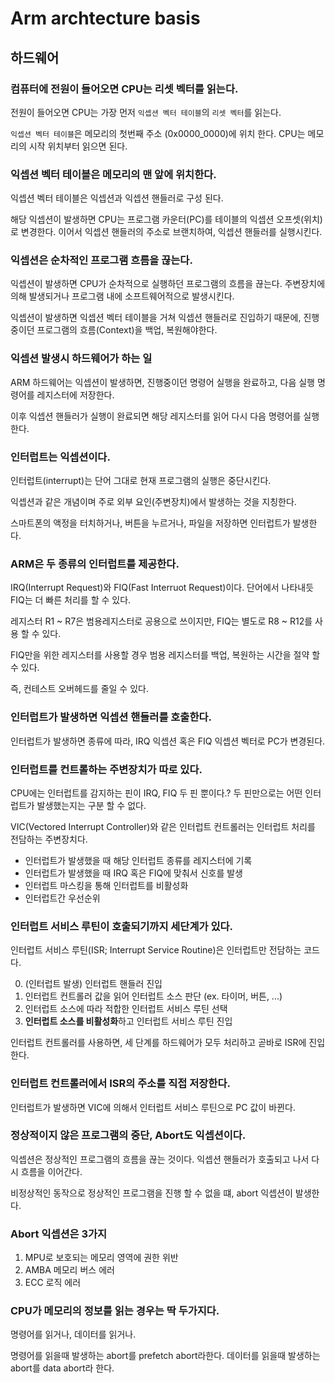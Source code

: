 # Arm archtecture basis
## 하드웨어

### 컴퓨터에 전원이 들어오면 CPU는 리셋 벡터를 읽는다.
전원이 들어오면
CPU는 가장 먼저 
`익셉션 벡터 테이블`의 `리셋 벡터`를 읽는다.

`익셉션 벡터 테이블`은
메모리의 첫번째 주소 (0x0000_0000)에 위치 한다.
CPU는 메모리의 시작 위치부터 읽으면 된다.

### 익셉션 벡터 테이블은 메모리의 맨 앞에 위치한다.
익셉션 벡터 테이블은
익셉션과 익셉션 핸들러로 구성 된다.

해당 익셉션이 발생하면
CPU는 프로그램 카운터(PC)를
테이블의 익셉션 오프셋(위치)로 변경한다.
이어서 익셉션 핸들러의 주소로 브랜치하여,
익셉션 핸들러를 실행시킨다.

### 익셉션은 순차적인 프로그램 흐름을 끊는다.
익셉션이 발생하면
CPU가 순차적으로 실행하던
프로그램의 흐름을 끊는다.
주변장치에의해 발생되거나
프로그램 내에 소프트웨어적으로
발생시킨다.

익셉션이 발생하면
익셉션 벡터 테이블을 거쳐
익셉션 핸들러로 진입하기 때문에,
진행중이던 프로그램의 흐름(Context)을
백업, 복원해야한다.

### 익셉션 발생시 하드웨어가 하는 일
ARM 하드웨어는
익셉션이 발생하면,
진행중이던 명령어 실행을 완료하고,
다음 실행 명령어를 레지스터에 저장한다.

이후 익셉션 핸들러가 실행이 완료되면
해당 레지스터를 읽어
다시 다음 명령어를 실행한다.

### 인터럽트는 익셉션이다.
인터럽트(interrupt)는 단어 그대로
현재 프로그램의 실행은 중단시킨다.

익셉션과 같은 개념이며 주로
외부 요인(주변장치)에서 발생하는 것을 지칭한다.

스마트폰의 액정을 터치하거나,
버튼을 누르거나,
파일을 저장하면
인터럽트가 발생한다.

### ARM은 두 종류의 인터럽트를 제공한다.
IRQ(Interrupt Request)와 FIQ(Fast Interruot Request)이다.
단어에서 나타내듯 FIQ는 더 빠른 처리를 할 수 있다.

레지스터 R1 ~ R7은 범용레지스터로
공용으로 쓰이지만,
FIQ는 별도로 R8 ~ R12를 사용 할 수 있다.

FIQ만을 위한 레지스터를 사용할 경우
범용 레지스터를 백업, 복원하는
시간을 절약 할 수 있다.

즉, 컨테스트 오버헤드를 줄일 수 있다.

### 인터럽트가 발생하면 익셉션 핸들러를 호출한다.
인터럽트가 발생하면 종류에 따라,
IRQ 익셉션 혹은 FIQ 익셉션 벡터로 PC가 변경된다.

### 인터럽트를 컨트롤하는 주변장치가 따로 있다.
CPU에는 인터럽트를 감지하는 핀이 IRQ, FIQ 두 핀 뿐이다.?
두 핀만으로는 어떤 인터럽트가 발생했는지는 구분 할 수 없다.

VIC(Vectored Interrupt Controller)와 같은
인터럽트 컨트롤러는 인터럽트 처리를 전담하는 주변장치다.

- 인터럽트가 발생했을 때 해당 인터럽트 종류를 레지스터에 기록
- 인터럽트가 발생했을 때 IRQ 혹은 FIQ에 맞춰서 신호를 발생
- 인터럽트 마스킹을 통해 인터럽트를 비활성화
- 인터럽트간 우선순위

###  인터럽트 서비스 루틴이 호출되기까지 세단계가 있다.
인터럽트 서비스 루틴(ISR; Interrupt Service Routine)은
인터럽트만 전담하는 코드다.

0. (인터럽트 발생) 인터럽트 핸들러 진입
1. 인터럽트 컨트롤러 값을 읽어 인터럽트 소스  판단 (ex. 타이머, 버튼, ...)
2. 인터럽트 소스에 따라 적합한 인터럽트 서비스 루틴 선택
3. **인터럽트 소스를 비활성화**하고 인터럽트 서비스 루틴 진입

인터럽트 컨트롤러를 사용하면,
세 단계를 하드웨어가 모두 처리하고
곧바로 ISR에 진입한다.

### 인터럽트 컨트롤러에서 ISR의 주소를 직접 저장한다.
인터럽트가 발생하면 VIC에 의해서
인터럽트 서비스 루틴으로 PC 값이 바뀐다.

### 정상적이지 않은 프로그램의 중단, Abort도 익셉션이다.
익셉션은 정상적인 프로그램의 흐름을 끊는 것이다.
익셉션 핸들러가 호출되고 나서 다시 흐름을 이어간다.

비정상적인 동작으로 정상적인 프로그램을 진행 할 수 없을 떄,
abort 익셉션이 발생한다.

### Abort 익셉션은 3가지
1. MPU로 보호되는 메모리 영역에 권한 위반
2. AMBA 메모리 버스 에러
3. ECC 로직 에러

### CPU가 메모리의 정보를 읽는 경우는 딱 두가지다.
명령어를 읽거나, 데이터를 읽거나.

명령어를 읽을때 발생하는 abort를 prefetch abort라한다.
데이터를 읽을때 발생하는 abort를 data abort라 한다.
